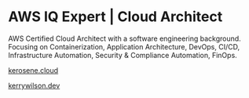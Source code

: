 # AWS IQ Expert | Cloud Architect

AWS Certified Cloud Architect with a software engineering background. Focusing on Containerization, Application Architecture, DevOps, CI/CD, Infrastructure Automation, Security & Compliance Automation, FinOps.

[kerosene.cloud](https://kerosene.cloud)

[kerrywilson.dev](https://kerrywilson.dev)
